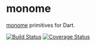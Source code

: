 # monome

[monome](https://monome.org/) primitives for Dart.

[![Build Status](https://travis-ci.org/pq/monome.svg?branch=master)](https://travis-ci.org/pq/monome)
[![Coverage Status](https://coveralls.io/repos/github/pq/monome/badge.svg?branch=master)](https://coveralls.io/github/pq/monome?branch=master)

